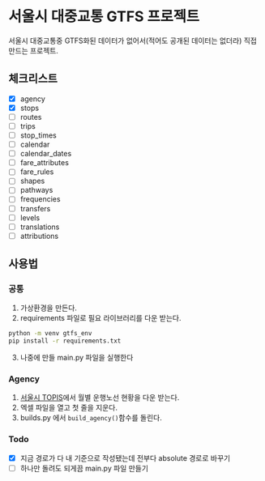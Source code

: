 # 서울시 대중교통 GTFS 프로젝트

서울시 대중교통중 GTFS화된 데이터가 없어서(적어도 공개된 데이터는 없더라) 직접 만드는 프로젝트.

## 체크리스트
- [x] agency 
- [x] stops
- [ ] routes
- [ ] trips
- [ ] stop_times
- [ ] calendar
- [ ] calendar_dates
- [ ] fare_attributes
- [ ] fare_rules
- [ ] shapes
- [ ] pathways
- [ ] frequencies
- [ ] transfers
- [ ] levels
- [ ] translations
- [ ] attributions

## 사용법
### 공통
1. 가상환경을 만든다.
2. requirements 파일로 필요 라이브러리를 다운 받는다.
```bash
python -m venv gtfs_env
pip install -r requirements.txt
```
3. 나중에 만들 main.py 파일을 실행한다

### Agency
1. [서울시 TOPIS](https://topis.seoul.go.kr/refRoom/openRefRoom_3_1.do)에서 월별 운행노선 현황을 다운 받는다.
2. 엑셀 파일을 열고 첫 줄을 지운다.
3. builds.py 에서 `build_agency()`함수를 돌린다. 

### Todo
* [x] 지금 경로가 다 내 기준으로 작성됐는데 전부다 absolute 경로로 바꾸기
* [ ] 하나만 돌려도 되게끔 main.py 파일 만들기